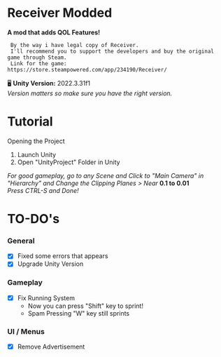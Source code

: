 Receiver Modded
===============

**A mod that adds QOL Features!**

     By the way i have legal copy of Receiver.
     I'll recommend you to support the developers and buy the original game through Steam.
     Link for the game: https://store.steampowered.com/app/234190/Receiver/

🖥️ **Unity Version:** 2022.3.31f1<br>
*Version matters so make sure you have the right version.*

Tutorial
========

Opening the Project
1. Launch Unity
2. Open "UnityProject" Folder in Unity

*For good gameplay, go to any Scene and Click to "Main Camera" in "Hierarchy" and Change the Clipping Planes > Near* **0.1 to 0.01**<br>
*Press CTRL-S and Done!*


TO-DO's
=======

### General

- [x] Fixed some errors that appears
- [x] Upgrade Unity Version 

### Gameplay
- [x] Fix Running System
   - Now you can press "Shift" key to sprint!
   - Spam Pressing "W" key still sprints

### UI / Menus
- [x] Remove Advertisement
